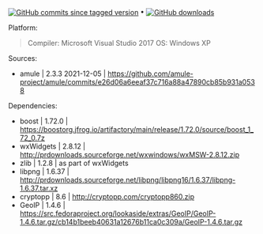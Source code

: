 <p>
   <a href="https://github.com/andry81-builds/amule/compare/v2.3.3--2021-12-05--wx28-xp...HEAD"><img src="https://img.shields.io/github/commits-since/andry81-builds/amule/v2.3.3--2021-12-05--wx28-xp?label=Github%20commits%20since%20v2.3.3--2021-12-05--wx28-xp" valign="middle" alt="GitHub commits since tagged version" /></a>
 • <a href="#"><img src="https://img.shields.io/github/downloads/andry81-builds/amule/v2.3.3--2021-12-05--wx28-xp/total?label=Github%20dl|v2.3.3--2021-12-05--wx28-xp" valign="middle" alt="GitHub downloads" /></a>
</p>

Platform:

> Compiler: Microsoft Visual Studio 2017
> OS: Windows XP

Sources:

* amule | 2.3.3 2021-12-05 | https://github.com/amule-project/amule/commits/e26d06a6eeaf37c716a88a47890cb85b931a0538

Dependencies:

* boost | 1.72.0 | https://boostorg.jfrog.io/artifactory/main/release/1.72.0/source/boost_1_72_0.7z
* wxWidgets | 2.8.12 | http://prdownloads.sourceforge.net/wxwindows/wxMSW-2.8.12.zip
* zlib | 1.2.8 | as part of wxWidgets
* libpng | 1.6.37 | http://prdownloads.sourceforge.net/libpng/libpng16/1.6.37/libpng-1.6.37.tar.xz
* cryptopp | 8.6 | http://cryptopp.com/cryptopp860.zip
* GeoIP | 1.4.6 | https://src.fedoraproject.org/lookaside/extras/GeoIP/GeoIP-1.4.6.tar.gz/cb14b1beeb40631a12676b11ca0c309a/GeoIP-1.4.6.tar.gz
